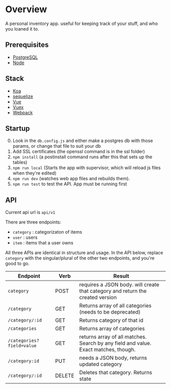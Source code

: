 # Overview
A personal inventory app. useful for keeping track of your stuff, and who you loaned it to. 

## Prerequisites

* [PostgreSQL](https://www.postgresql.org/download/)
* [Node](https://nodejs.org/en/)

## Stack

* [Koa](https://koajs.com/)
* [sequelize](http://docs.sequelizejs.com/)
* [Vue](https://vuejs.org/)
* [Vuex](https://vuex.vuejs.org/en/intro.html)
* [Webpack](https://webpack.js.org/)

## Startup
0. Look in the `db.config.js` and either make a postgres db with those params, or change that file to suit your db
1. Add SSL certificates (the openssl command is in the ssl folder)
2. `npm install` (a postinstall command runs after this that sets up the tables)
3. `npm run local` (Starts the app with supervisor, which will reload js files when they're edited)
4. `npm run dev` (watches web app files and rebuilds them).
5. `npm run test` to test the API. App must be running first

## API
Current api url is `api/v1`

There are three endpoints:
* `category` : categorizaton of items
* `user` : users
* `item` : items that a user owns

All three APIs are identical in structure and usage. In the API below, replace `category` with the singular/plural of the other two endpoints, and you're good to go.

|Endpoint|Verb|Result|
| --- | ---| --- |
`category` | POST | requires a JSON body. will create that category and return the created version
`/category` | GET | Returns array of all categories (needs to be deprecated) |
`/category/:id` | GET | Returns category of that id |
`/categories` | GET | Returns array of categories |
`/categories?field=value` | GET |  returns array of all matches. Search by any field and value. Exact matches, though.
`/category:id` | PUT | needs a JSON body, returns updated category
`/category/:id` | DELETE | Deletes that category. Returns state

